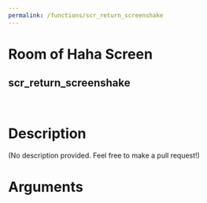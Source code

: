 ```yaml
---
permalink: /functions/scr_return_screenshake
---
```

# Room of Haha Screen  
## scr_return_screenshake  
&nbsp;  
# Description  
(No description provided. Feel free to make a pull request!) 
&nbsp;  
# Arguments



